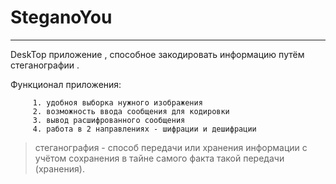 # SteganoYou
***
DeskTop приложение , способное закодировать информацию путём стеганографии .

Функционал приложения:

         1. удобноя выборка нужного изображения
         2. возможность ввода сообщения для кодировки
         3. вывод расшифрованного сообщения
         4. работа в 2 направлениях - шифрации и дешифрации

>стеганография - способ передачи или хранения информации с учётом сохранения в тайне самого факта такой передачи (хранения).






